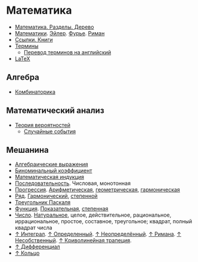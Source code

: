 # Математика

- [Математика. Разделы. Дерево](математика/математика.md)
- [Математики](математика/математики.md). [Эйлер](математика/математики.md#эйлер-леонард). [Фурье](математика/математики.md#фурье-жан-батист-жозеф). [Риман](математика/математики.md#риман-бернхард)
- [Ссылки. Книги](ссылки.md)
- [Термины](математика/термины.md)
  - [Перевод терминов на английский](математика/перевод-терминов-на-английский.md)
- [LaTeX](latex/latex.md)

## Алгебра

- [Комбинаторика](алгебра/комбинаторика.md)

## Математический анализ

- [Теория вероятностей](математический-анализ/теория-вероятностей/теория-вероятностей.md)
  - [Случайные события](математический-анализ/теория-вероятностей/случайные-события.md)

## Мешанина

- [Алгебраические выражения](база/алгебраические-выражения.md)
- [Биноминальный коэффициент](база/биноминальный-коэффициент.md)
- [Математическая индукция](база/математическая-индукция.md)
- [Последовательность](база/последовательность.md). Числовая, монотонная
- [Прогрессия](база/прогрессия.md). [Арифметическая](база/прогрессия.md#арифметическая-прогрессия), [геометрическая](база/прогрессия.md#геометрическая-прогрессия), [гармоническая](база/прогрессия.md#гармоническая-прогрессия)
- [Ряд](база/ряд.md). [Гармонический](база/ряд.md#гармонический-ряд), [степенной](база/ряд.md#степенной-ряд)
- [Треугольник Паскаля](база/треугольник-паскаля.md)
- [Функция](база/функция.md). [Показательная](база/функция.md#показательная-функция), [степенная](база/функция.md#степенная-функция)
- [Число](база/число/число.md). [Натуральное](база/число/число.md#натуральное-число), целое, действительное, рациональное, иррациональное, простое, составное, треугольное; квадрат, полный квадрат числа
- [↑ Интеграл](https://ru.wikipedia.org/wiki/Интеграл). [↑ Определенный](https://ru.wikipedia.org/wiki/Определённый_интеграл). [↑ Неопределённый](https://ru.wikipedia.org/wiki/Неопределённый_интеграл). [↑ Римана](https://ru.wikipedia.org/wiki/Интеграл_Римана). [↑ Несобственный](https://ru.wikipedia.org/wiki/Несобственный_интеграл). [↑ Криволинейная трапеция](https://ru.wikipedia.org/wiki/Криволинейная_трапеция).
- [↑ Дифференциал](https://ru.wikipedia.org/wiki/Дифференциал_(математика))
- [↑ Кольцо](https://ru.wikipedia.org/wiki/Кольцо_(математика))